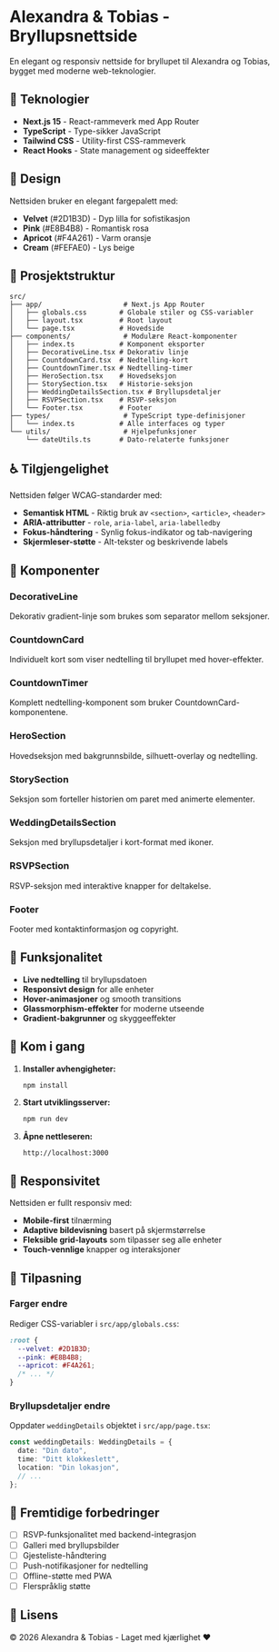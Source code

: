 # Alexandra & Tobias - Bryllupsnettside

En elegant og responsiv nettside for bryllupet til Alexandra og Tobias, bygget med moderne web-teknologier.

## 🚀 Teknologier

- **Next.js 15** - React-rammeverk med App Router
- **TypeScript** - Type-sikker JavaScript
- **Tailwind CSS** - Utility-first CSS-rammeverk
- **React Hooks** - State management og sideeffekter

## 🎨 Design

Nettsiden bruker en elegant fargepalett med:
- **Velvet** (#2D1B3D) - Dyp lilla for sofistikasjon
- **Pink** (#E8B4B8) - Romantisk rosa
- **Apricot** (#F4A261) - Varm oransje
- **Cream** (#FEFAE0) - Lys beige

## 📁 Prosjektstruktur

```
src/
├── app/                    # Next.js App Router
│   ├── globals.css        # Globale stiler og CSS-variabler
│   ├── layout.tsx         # Root layout
│   └── page.tsx           # Hovedside
├── components/             # Modulære React-komponenter
│   ├── index.ts           # Komponent eksporter
│   ├── DecorativeLine.tsx # Dekorativ linje
│   ├── CountdownCard.tsx  # Nedtelling-kort
│   ├── CountdownTimer.tsx # Nedtelling-timer
│   ├── HeroSection.tsx    # Hovedseksjon
│   ├── StorySection.tsx   # Historie-seksjon
│   ├── WeddingDetailsSection.tsx # Bryllupsdetaljer
│   ├── RSVPSection.tsx    # RSVP-seksjon
│   └── Footer.tsx         # Footer
├── types/                  # TypeScript type-definisjoner
│   └── index.ts           # Alle interfaces og typer
└── utils/                  # Hjelpefunksjoner
    └── dateUtils.ts       # Dato-relaterte funksjoner
```

## ♿ Tilgjengelighet

Nettsiden følger WCAG-standarder med:
- **Semantisk HTML** - Riktig bruk av `<section>`, `<article>`, `<header>`
- **ARIA-attributter** - `role`, `aria-label`, `aria-labelledby`
- **Fokus-håndtering** - Synlig fokus-indikator og tab-navigering
- **Skjermleser-støtte** - Alt-tekster og beskrivende labels

## 🔧 Komponenter

### DecorativeLine
Dekorativ gradient-linje som brukes som separator mellom seksjoner.

### CountdownCard
Individuelt kort som viser nedtelling til bryllupet med hover-effekter.

### CountdownTimer
Komplett nedtelling-komponent som bruker CountdownCard-komponentene.

### HeroSection
Hovedseksjon med bakgrunnsbilde, silhuett-overlay og nedtelling.

### StorySection
Seksjon som forteller historien om paret med animerte elementer.

### WeddingDetailsSection
Seksjon med bryllupsdetaljer i kort-format med ikoner.

### RSVPSection
RSVP-seksjon med interaktive knapper for deltakelse.

### Footer
Footer med kontaktinformasjon og copyright.

## 🎯 Funksjonalitet

- **Live nedtelling** til bryllupsdatoen
- **Responsivt design** for alle enheter
- **Hover-animasjoner** og smooth transitions
- **Glassmorphism-effekter** for moderne utseende
- **Gradient-bakgrunner** og skyggeeffekter

## 🚀 Kom i gang

1. **Installer avhengigheter:**
   ```bash
   npm install
   ```

2. **Start utviklingsserver:**
   ```bash
   npm run dev
   ```

3. **Åpne nettleseren:**
   ```
   http://localhost:3000
   ```

## 📱 Responsivitet

Nettsiden er fullt responsiv med:
- **Mobile-first** tilnærming
- **Adaptive bildevisning** basert på skjermstørrelse
- **Fleksible grid-layouts** som tilpasser seg alle enheter
- **Touch-vennlige** knapper og interaksjoner

## 🎨 Tilpasning

### Farger endre
Rediger CSS-variabler i `src/app/globals.css`:
```css
:root {
  --velvet: #2D1B3D;
  --pink: #E8B4B8;
  --apricot: #F4A261;
  /* ... */
}
```

### Bryllupsdetaljer endre
Oppdater `weddingDetails` objektet i `src/app/page.tsx`:
```typescript
const weddingDetails: WeddingDetails = {
  date: "Din dato",
  time: "Ditt klokkeslett",
  location: "Din lokasjon",
  // ...
};
```

## 🔮 Fremtidige forbedringer

- [ ] RSVP-funksjonalitet med backend-integrasjon
- [ ] Galleri med bryllupsbilder
- [ ] Gjesteliste-håndtering
- [ ] Push-notifikasjoner for nedtelling
- [ ] Offline-støtte med PWA
- [ ] Flerspråklig støtte

## 📄 Lisens

© 2026 Alexandra & Tobias - Laget med kjærlighet ❤️
